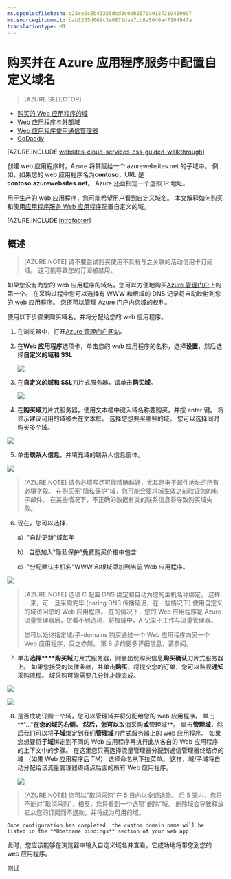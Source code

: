 ```yaml
---
ms.openlocfilehash: d25ce5c6b43355dcd3c0ab8570a9127219460997
ms.sourcegitcommit: bab1265d669c3e6871daa7cb8a5640a47104947a
translationtype: MT
---
```


<properties
    pageTitle="如何购买 Azure 应用程序服务 Web 应用程序中的自定义域名"
    description="了解如何购买在 Azure 应用程序服务 web 应用程序自定义的域名。"
    services="app-service\web"
    documentationCenter=""
    authors="MikeWasson"
    manager="wpickett"
    editor=""/>

<tags
    ms.service="app-service-web"
    ms.workload="web"
    ms.tgt_pltfrm="na"
    ms.devlang="na"
    ms.topic="article"
    ms.date="08/31/2015"
    ms.author="mwasson"/>

# 购买并在 Azure 应用程序服务中配置自定义域名

> [AZURE.SELECTOR]
- [购买的 Web 应用程序的域](custom-dns-web-site-buydomains-web-app.md)
- [Web 应用程序与外部域](web-sites-custom-domain-name.md)
- [Web 应用程序使用通信管理器](web-sites-traffic-manager-custom-domain-name.md)
- [GoDaddy](web-sites-godaddy-custom-domain-name.md)




[AZURE.INCLUDE [websites-cloud-services-css-guided-walkthrough](../../includes/websites-cloud-services-css-guided-walkthrough.md)]

创建 web 应用程序时，Azure 将其赋给一个 azurewebsites.net 的子域中。 例如，如果您的 web 应用程序名为**contoso**，URL 是**contoso.azurewebsites.net**。 Azure 还会指定一个虚拟 IP 地址。

用于生产的 web 应用程序，您可能希望用户看到自定义域名。 本文解释如何购买和使用[应用程序服务 Web 应用程序](http://go.microsoft.com/fwlink/?LinkId=529714)配置自定义的域。 

[AZURE.INCLUDE [introfooter](../../includes/custom-dns-web-site-intro-notes.md)]


## 概述

> [AZURE.NOTE] 请不要尝试购买使用不具有与之关联的活动信用卡订阅域。 这可能导致您的订阅被禁用。 

如果您没有为您的 web 应用程序的域名，您可以方便地购买[Azure 管理门户](https://portal.azure.com)上的第一个。 在采购过程中您可以选择有 WWW 和根域的 DNS 记录将自动映射到您的 web 应用程序。 您还可以管理 Azure 门户内您域的权利。


使用以下步骤来购买域名，并将分配给您的 web 应用程序。

1. 在浏览器中，打开[Azure 管理门户网站](https://portal.azure.com)。

2. 在**Web 应用程序**选项卡，单击您的 web 应用程序的名称，选择**设置**，然后选择**自定义的域和 SSL**

    ![](./media/custom-dns-web-site-buydomains-web-app/dncmntask-cname-6.png)

3. 在**自定义的域和 SSL**刀片式服务器，请单击**购买域**。

    ![](./media/custom-dns-web-site-buydomains-web-app/dncmntask-cname-buydomains-1.png)

4. 在**购买域**刀片式服务器，使用文本框中键入域名称要购买，并按 enter 键。 将显示建议可用的域被丢在文本框。 选择您想要买哪些的域。 您可以选择同时购买多个域。 

  ![](./media/custom-dns-web-site-buydomains-web-app/dncmntask-cname-buydomains-2.png)

5. 单击**联系人信息**，并填充域的联系人信息窗体。

  ![](./media/custom-dns-web-site-buydomains-web-app/dncmntask-cname-buydomains-3.png)

> [AZURE.NOTE] 请务必填写尽可能精确越好，尤其是电子邮件地址的所有必填字段。 在购买无"隐私保护"域，您可能会要求域生效之前验证您的电子邮件。 在某些情况下，不正确的数据有关的联系信息将导致购买域失败。 

6. 现在，您可以选择，

    a）"自动更新"域每年
    
    b） 自愿加入"隐私保护"免费购买价格中包含
    
    c）"分配默认主机名"WWW 和根域添加到当前 Web 应用程序。 

  ![](./media/custom-dns-web-site-buydomains-web-app/dncmntask-cname-buydomains-2.5.png)
  
> [AZURE.NOTE] 选项 C 配置 DNS 绑定和自动为您的主机名称绑定。  这样一来，可一旦采购完毕 (baring DNS 传播延迟，在一些情况下) 使用自定义的域访问您的 Web 应用程序。 在的情况下，您的 Web 应用程序是 Azure 流量管理器后，您看不到选项，将根域中，A 记录不工作与流量管理器。 
>
>您可以始终指定域/子-domains 购买通过一个 Web 应用程序向另一个 Web 应用程序，反之亦然。 第 8 步的更多详细信息，请参阅。 

    
7. 单击**选择****购买域**刀片式服务器，则会出现购买信息**购买确认**刀片式服务器上。 如果您接受的法律条款，并单击**购买**，将提交您的订单，您可以监视**通知**采购流程。 域采购可能需要几分钟才能完成。 

  ![](./media/custom-dns-web-site-buydomains-web-app/dncmntask-cname-buydomains-4.png)

  ![](./media/custom-dns-web-site-buydomains-web-app/dncmntask-cname-buydomains-5.png)

8. 是否成功订购一个域，您可以管理域并将分配给您的 web 应用程序。 单击**"..."**在您的域的右侧。 然后，您可以**取消采购**或**管理域**。 单击**管理域**，然后我们可以将**子域**绑定到我们**管理域**刀片式服务器上的 web 应用程序。 如果您想要将**子域**绑定到不同的 Web 应用程序再执行此从各自的 Web 应用程序的上下文中的步骤。 在这里您只需选择流量管理器分配到通信管理器终结点的域 （如果 Web 应用程序后 TM） 选择命名从下拉菜单。 这样，域/子域将自动分配给该流量管理器终结点后面的所有 Web 应用程序。 

    ![](./media/custom-dns-web-site-buydomains-web-app/dncmntask-cname-buydomains-6.png)

> [AZURE.NOTE] 您可以"取消采购"在 5 日内以全额退款。 后 5 天内，您将不能对"取消采购"，相反，您将看到一个选项"删除"域。 删除域会导致释放它从您的订阅而不退款，并将成为可用的域。 

    Once configuration has completed, the custom domain name will be listed in the **Hostname bindings** section of your web app.

此时，您应该能够在浏览器中输入自定义域名并查看，它成功地将带您到您的 web 应用程序。
 

测试
